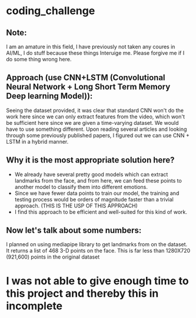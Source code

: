 # coding_challenge
## Note: 
I am an amature in this field, I have previously not taken any coures in AI/ML, I do stuff because these things Interuige me. Please forgive me if I do some thing wrong here.

## Approach (use CNN+LSTM (Convolutional Neural Network + Long Short Term Memory Deep learning Model)):
Seeing the dataset provided, it was clear that standard CNN won't do the work here since we can only extract features from the video, which won't be sufficient here since we are given a time-varying dataset. We would have to use something different. 
Upon reading several articles and looking through some previously published papers, I figured out we can use CNN + LSTM in a hybrid manner.

## Why it is the most appropriate solution here?
 - We already have several pretty good models which can extract landmarks from the face, and from here, we can feed these points to another model to classify them into different emotions.
 - Since we have fewer data points to train our model, the training and testing process would be orders of magnitude faster than a trivial approach. (THIS IS THE USP OF THIS APPROACH)
 - I find this approach to be efficient and well-suited for this kind of work.

## Now let's talk about some numbers:
I planned on using mediapipe library to get landmarks from on the dataset. It returns a list of 468 3-D points on the face. This is far less than 1280X720 (921,600) points in the original dataset

# I was not able to give enough time to this project and thereby this in incomplete
